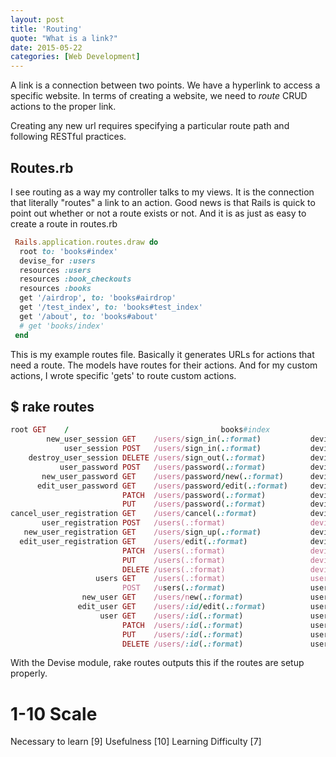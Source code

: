 ```yaml
---
layout: post
title: 'Routing'
quote: "What is a link?"
date: 2015-05-22
categories: [Web Development]
---
```


A link is a connection between two points. We have a hyperlink to access a specific website. In terms of creating a website, we need to *route* CRUD actions to the proper link.

Creating any new url requires specifying a particular route path and following RESTful practices.

## Routes.rb

I see routing as a way my controller talks to my views. It is the connection that literally "routes" a link to an action. Good news is that Rails is quick to point out whether or not a route exists or not. And it is as just as easy to create a route in routes.rb

```ruby
 Rails.application.routes.draw do
  root to: 'books#index'
  devise_for :users
  resources :users
  resources :book_checkouts
  resources :books
  get '/airdrop', to: 'books#airdrop'
  get '/test_index', to: 'books#test_index'
  get '/about', to: 'books#about'
  # get 'books/index'
 end
```

This is my example routes file. Basically it generates URLs for actions that need a route. The models have routes for their actions. And for my custom actions, I wrote specific 'gets' to route custom actions.

## $ rake routes

```ruby
root GET    /                                  books#index
        new_user_session GET    /users/sign_in(.:format)           devise/sessions#new
            user_session POST   /users/sign_in(.:format)           devise/sessions#create
    destroy_user_session DELETE /users/sign_out(.:format)          devise/sessions#destroy
           user_password POST   /users/password(.:format)          devise/passwords#create
       new_user_password GET    /users/password/new(.:format)      devise/passwords#new
      edit_user_password GET    /users/password/edit(.:format)     devise/passwords#edit
                         PATCH  /users/password(.:format)          devise/passwords#update
                         PUT    /users/password(.:format)          devise/passwords#update
cancel_user_registration GET    /users/cancel(.:format)            devise/registrations#cancel
       user_registration POST   /users(.:format)                   devise/registrations#create
   new_user_registration GET    /users/sign_up(.:format)           devise/registrations#new
  edit_user_registration GET    /users/edit(.:format)              devise/registrations#edit
                         PATCH  /users(.:format)                   devise/registrations#update
                         PUT    /users(.:format)                   devise/registrations#update
                         DELETE /users(.:format)                   devise/registrations#destroy
                   users GET    /users(.:format)                   users#index
                         POST   /users(.:format)                   users#create
                new_user GET    /users/new(.:format)               users#new
               edit_user GET    /users/:id/edit(.:format)          users#edit
                    user GET    /users/:id(.:format)               users#show
                         PATCH  /users/:id(.:format)               users#update
                         PUT    /users/:id(.:format)               users#update
                         DELETE /users/:id(.:format)               users#destroy

```
With the Devise module, rake routes outputs this if the routes are setup properly.


# 1-10 Scale
Necessary to learn [9]
Usefulness [10]
Learning Difficulty [7]


